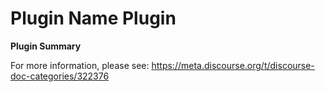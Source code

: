 # **Plugin Name** Plugin

**Plugin Summary**

For more information, please see: https://meta.discourse.org/t/discourse-doc-categories/322376
